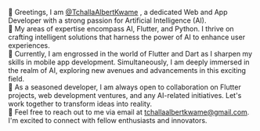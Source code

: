 👋 Greetings, I am <a href="https://github.com/TchallaAlbertKwame">@TchallaAlbertKwame</a>
, a dedicated Web and App Developer with a strong passion for Artificial Intelligence (AI).<br>
👀 My areas of expertise encompass AI, Flutter, and Python. I thrive on crafting intelligent solutions that harness the power of AI to enhance user experiences.<br>
🌱 Currently, I am engrossed in the world of Flutter and Dart as I sharpen my skills in mobile app development. Simultaneously, I am deeply immersed in the realm of AI, exploring new avenues and advancements in this exciting field.<br>
💼 As a seasoned developer, I am always open to collaboration on Flutter projects, web development ventures, and any AI-related initiatives. Let's work together to transform ideas into reality.<br>
📧 Feel free to reach out to me via email at tchallaalbertkwame@gmail.com. I'm excited to connect with fellow enthusiasts and innovators.




